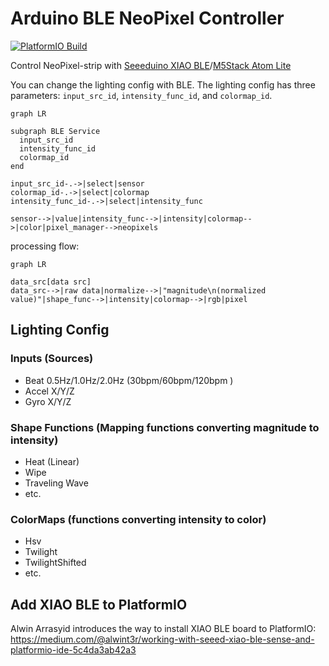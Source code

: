 # Arduino BLE NeoPixel Controller

[![PlatformIO Build](https://github.com/botamochi6277/XIAO-BLE-Neopixel-Controller/actions/workflows/ci-platformio.yml/badge.svg)](https://github.com/botamochi6277/XIAO-BLE-Neopixel-Controller/actions/workflows/ci-platformio.yml)

Control NeoPixel-strip with [Seeeduino XIAO BLE](https://wiki.seeedstudio.com/XIAO_BLE/)/[M5Stack Atom Lite](https://docs.m5stack.com/en/core/atom_lite)

You can change the lighting config with BLE. The lighting config has three parameters: `input_src_id`, `intensity_func_id`, and `colormap_id`.

```mermaid
graph LR

subgraph BLE Service
  input_src_id
  intensity_func_id
  colormap_id
end

input_src_id-.->|select|sensor
colormap_id-.->|select|colormap
intensity_func_id-.->|select|intensity_func

sensor-->|value|intensity_func-->|intensity|colormap-->|color|pixel_manager-->neopixels

```

processing flow:

```mermaid
graph LR

data_src[data src]
data_src-->|raw data|normalize-->|"magnitude\n(normalized value)"|shape_func-->|intensity|colormap-->|rgb|pixel
```

## Lighting Config

### Inputs (Sources)

- Beat 0.5Hz/1.0Hz/2.0Hz (30bpm/60bpm/120bpm )
- Accel X/Y/Z
- Gyro X/Y/Z

### Shape Functions (Mapping functions converting magnitude to intensity)

- Heat (Linear)
- Wipe
- Traveling Wave
- etc.

### ColorMaps (functions converting intensity to color)

- Hsv
- Twilight
- TwilightShifted
- etc.

## Add XIAO BLE to PlatformIO

Alwin Arrasyid introduces the way to install XIAO BLE board to PlatformIO:  
https://medium.com/@alwint3r/working-with-seeed-xiao-ble-sense-and-platformio-ide-5c4da3ab42a3
